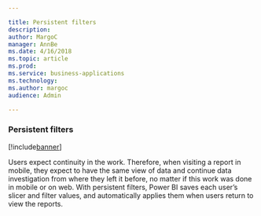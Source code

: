 ```yaml
---

title: Persistent filters
description: 
author: MargoC
manager: AnnBe
ms.date: 4/16/2018
ms.topic: article
ms.prod: 
ms.service: business-applications
ms.technology: 
ms.author: margoc
audience: Admin

---
```

### Persistent filters

[!include[banner](../../includes/banner.md)]




Users expect continuity in the work. Therefore, when visiting a report in
mobile, they expect to have the same view of data and continue data
investigation from where they left it before, no matter if this work was done in
mobile or on web. With persistent filters, Power BI saves each user’s slicer and
filter values, and automatically applies them when users return to view the
reports.
